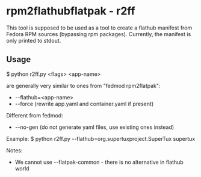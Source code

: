 # rpm2flathubflatpak - r2ff
This tool is supposed to be used as a tool to create a flathub manifest from Fedora RPM sources (bypassing rpm packages). 
Currently, the manifest is only printed to stdout.


## Usage

$ python r2ff.py \<flags\> \<app-name\>

<Flags> are generally very similar to ones from "fedmod rpm2flatpak":

* --flathub=\<app-name\>
* --force (rewrite app.yaml and container.yaml if present)

Different from fedmod:
* --no-gen (do not generate yaml files, use existing ones instead)

Example:
$ python r2ff.py --flathub=org.supertuxproject.SuperTux supertux
  
Notes:
  
  * We cannot use --flatpak-common - there is no alternative in flathub world
